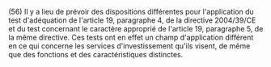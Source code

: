 (56) Il y a lieu de prévoir des dispositions différentes pour l'application du test d'adéquation de l'article 19, paragraphe 4, de la directive 2004/39/CE et du test concernant le caractère approprié de l'article 19, paragraphe 5, de la même directive. Ces tests ont en effet un champ d'application différent en ce qui concerne les services d'investissement qu'ils visent, de même que des fonctions et des caractéristiques distinctes.